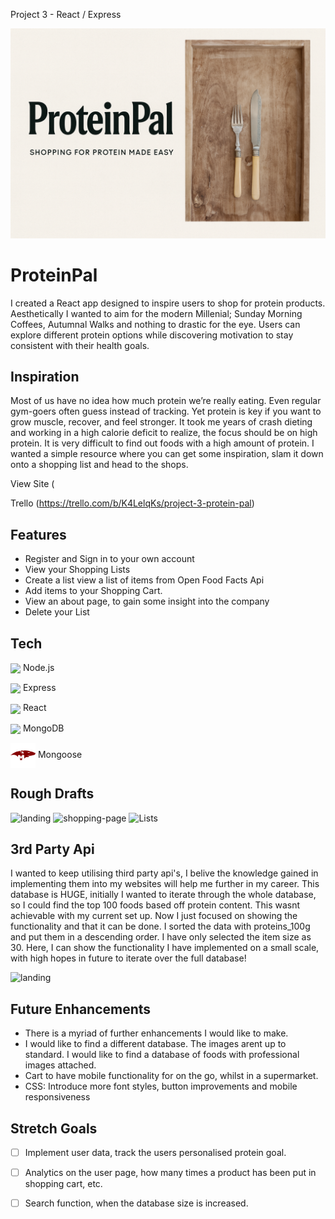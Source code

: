 Project 3 - React / Express

<img width="600" alt="Screenshot 2025-07-07 at 08 50 17" src="https://github.com/SamTombs/protein-pal-front-end/blob/main/protein-pal-front-end/src/assets/dashboardMain.png" />

# ProteinPal

I created a React app designed to inspire users to shop for protein products.
Aesthetically I wanted to aim for the modern Millenial; Sunday Morning Coffees, Autumnal Walks and nothing to drastic for the eye. 
Users can explore different protein options while discovering motivation to stay consistent with their health goals.

## Inspiration 

Most of us have no idea how much protein we’re really eating. Even regular gym-goers often guess instead of tracking. Yet protein is key if you want to grow muscle, recover, and feel stronger. 
It took me years of crash dieting and working in a high calorie deficit to realize, the focus should be on high protein.
It is very difficult to find out foods with a high amount of protein. I wanted a simple resource where you can get some inspiration, slam it down onto a shopping list and head to the shops. 


View Site (

Trello (https://trello.com/b/K4LelqKs/project-3-protein-pal)

## Features

- Register and Sign in to your own account
- View your Shopping Lists
- Create a list view a list of items from Open Food Facts Api
- Add items to your Shopping Cart. 
- View an about page, to gain some insight into the company
- Delete your List

## Tech

<p>
  <img src="https://cdn.jsdelivr.net/gh/devicons/devicon/icons/nodejs/nodejs-original.svg" width="40" style="vertical-align:middle;"/> 
  Node.js
</p>

<p>
  <img src="https://cdn.jsdelivr.net/gh/devicons/devicon/icons/express/express-original.svg" width="40" style="vertical-align:middle;"/> 
  Express
</p>

<p>
  <img src="https://cdn.jsdelivr.net/gh/devicons/devicon/icons/react/react-original.svg" width="40" style="vertical-align:middle;"/> 
  React
</p>

<p>
  <img src="https://cdn.jsdelivr.net/gh/devicons/devicon/icons/mongodb/mongodb-original.svg" width="40" style="vertical-align:middle;"/> 
  MongoDB
</p>

<p>
  <img src="https://raw.githubusercontent.com/devicons/devicon/master/icons/mongoose/mongoose-original.svg" width="40" style="vertical-align:middle;"/> 
  Mongoose
</p>

## Rough Drafts

<img src="https://github.com/user-attachments/assets/1aec4788-cd9e-421c-9532-1842daa76bab" alt="landing" width="350" /> <img width="350" alt="shopping-page" src="https://github.com/user-attachments/assets/6a574a78-72d0-457a-a39c-02cbfbc4e875" /> <img width="350"  alt="Lists" src="https://github.com/user-attachments/assets/98a23341-02a3-460b-847e-320745a4da0e" />

## 3rd Party Api

I wanted to keep utilising third party api's, I belive the knowledge gained in implementing them into my websites will help me further in my career. This database is HUGE, initially I wanted to iterate through the whole database, so I could find the top 100 foods based off protein content. This wasnt achievable with my current set up.
Now I just focused on showing the functionality and that it can be done. I sorted the data with proteins_100g and put them in a descending order. I have only selected the item size as 30. Here, I can show the functionality I have implemented on a small scale, with high hopes in future to iterate over the full database!

<img src="https://static.openfoodfacts.org/images/logos/off-logo-horizontal-light.svg" alt="landing" width="200" />


## Future Enhancements

- There is a myriad of further enhancements I would like to make.
- I would like to find a different database. The images arent up to standard. I would like to find a database of foods with professional images attached.
- Cart to have mobile functionality for on the go, whilst in a supermarket.
- CSS: Introduce more font styles, button improvements and mobile responsiveness


## Stretch Goals

- [ ] Implement user data, track the users personalised protein goal.
- [ ] Analytics on the user page, how many times a product has been put in shopping cart, etc.
- [ ] Search function, when the database size is increased.










